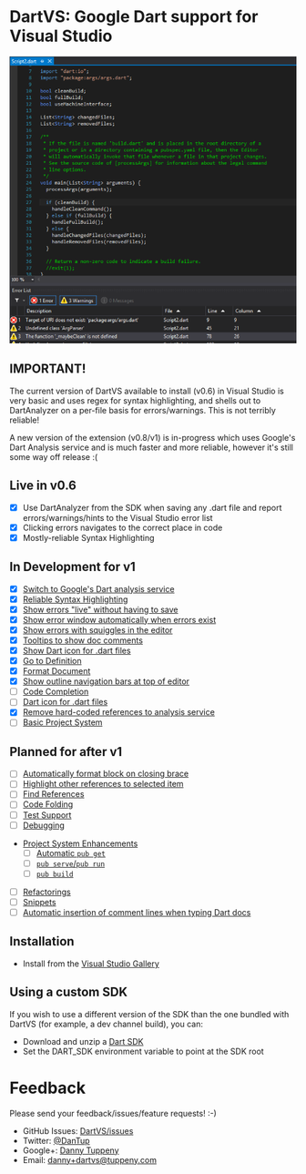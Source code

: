 DartVS: Google Dart support for Visual Studio
=========

![Screenshot of DartVS](DanTup.DartVS.Vsix/Screenshot.png)

## IMPORTANT!
The current version of DartVS available to install (v0.6) in Visual Studio is very basic and uses regex for syntax highlighting,
and shells out to DartAnalyzer on a per-file basis for errors/warnings. This is not terribly reliable!

A new version of the extension (v0.8/v1) is in-progress which uses Google's Dart Analysis service and is much faster and more reliable,
however it's still some way off release :(

## Live in v0.6
- [x] Use DartAnalyzer from the SDK when saving any .dart file and report errors/warnings/hints to the Visual Studio error list
- [x] Clicking errors navigates to the correct place in code
- [x] Mostly-reliable Syntax Highlighting

## In Development for v1
- [x] [Switch to Google's Dart analysis service](/../../issues/23)
- [x] [Reliable Syntax Highlighting](/../../issues/4)
- [x] [Show errors "live" without having to save](/../../issues/24)
- [x] [Show error window automatically when errors exist](/../../issues/8)
- [x] [Show errors with squiggles in the editor](/../../issues/25)
- [x] [Tooltips to show doc comments](/../../issues/11)
- [x] [Show Dart icon for .dart files](/../../issues/10)
- [x] [Go to Definition](/../../issues/14)
- [x] [Format Document](/../../issues/26)
- [x] [Show outline navigation bars at top of editor](/../../issues/12)
- [ ] [Code Completion](/../../issues/5)
- [ ] [Dart icon for .dart files](/../../issues/10)
- [x] [Remove hard-coded references to analysis service](/../../issues/30)
- [ ] [Basic Project System](/../../issues/9)

## Planned for after v1
- [ ] [Automatically format block on closing brace](/../../issues/27)
- [ ] [Highlight other references to selected item](/../../issues/13)
- [ ] [Find References](/../../issues/15)
- [ ] [Code Folding](/../../issues/19)
- [ ] [Test Support](/../../issues/34)
- [ ] [Debugging](/../../issues/28)
- [Project System Enhancements](/../../issues/9)
  - [ ] [Automatic `pub get`](/../../issues/54)
  - [ ] [`pub serve`/`pub run`](/../../issues/17)
  - [ ] [`pub build`](/../../issues/55)
- [ ] [Refactorings](/../../issues/18)
- [ ] [Snippets](/../../issues/31)
- [ ] [Automatic insertion of comment lines when typing Dart docs](/../../issues/32)

## Installation
- Install from the [Visual Studio Gallery](http://visualstudiogallery.msdn.microsoft.com/69112f14-62d0-40fb-9ccc-03e3534e7121)

## Using a custom SDK
If you wish to use a different version of the SDK than the one bundled with DartVS (for example, a dev channel build), you can:
- Download and unzip a [Dart SDK](https://www.dartlang.org/tools/sdk/)
- Set the DART_SDK environment variable to point at the SDK root


Feedback
===
Please send your feedback/issues/feature requests! :-)

- GitHub Issues: [DartVS/issues](https://github.com/DartVS/DartVS/issues)
- Twitter: [@DanTup](https://twitter.com/DanTup)
- Google+: [Danny Tuppeny](http://profile.dantup.com/)
- Email: [danny+dartvs@tuppeny.com](mailto:danny+dartvs@tuppeny.com)
